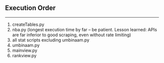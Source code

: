 ## Execution Order
---
1. createTables.py
2. nba.py (longest execution time by far – be patient. Lesson learned: APIs are far inferior to good scraping, even without rate limiting)
3. all stat scripts excluding umbinaam.py
4. umbinaam.py
5. mainview.py
6. rankview.py